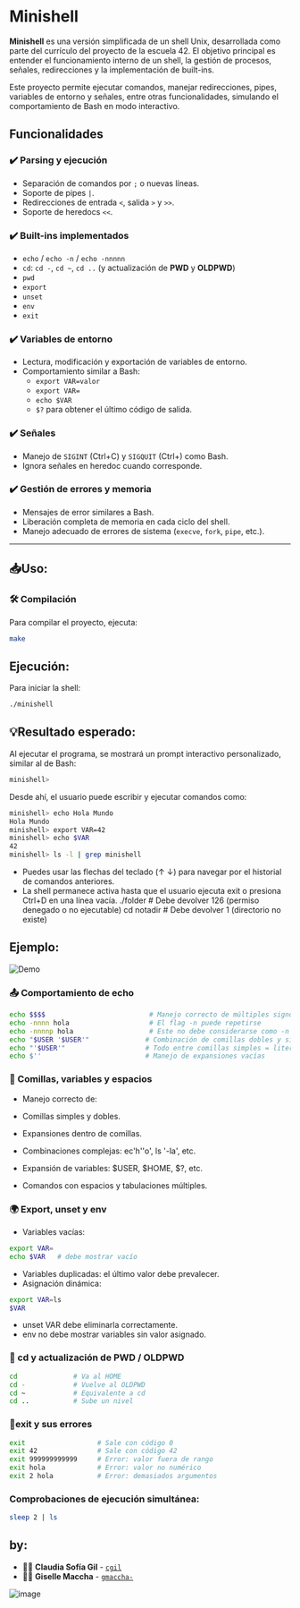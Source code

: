 # Minishell

**Minishell** es una versión simplificada de un shell Unix, desarrollada como parte del currículo del proyecto de la escuela 42. El objetivo principal es entender el funcionamiento interno de un shell, la gestión de procesos, señales, redirecciones y la implementación de built-ins.

Este proyecto permite ejecutar comandos, manejar redirecciones, pipes, variables de entorno y señales, entre otras funcionalidades, simulando el comportamiento de Bash en modo interactivo.
## Funcionalidades

### ✔️ Parsing y ejecución
- Separación de comandos por `;` o nuevas líneas.
- Soporte de pipes `|`.
- Redirecciones de entrada `<`, salida `>` y `>>`.
- Soporte de heredocs `<<`.

### ✔️ Built-ins implementados
- `echo` / `echo -n` / `echo -nnnnn`
- `cd`: `cd -`, `cd ~`, `cd ..` (y actualización de **PWD** y **OLDPWD**)
- `pwd`
- `export`
- `unset`
- `env`
- `exit`

### ✔️ Variables de entorno
- Lectura, modificación y exportación de variables de entorno.
- Comportamiento similar a Bash:
  - `export VAR=valor`
  - `export VAR=`
  - `echo $VAR`
  - `$?` para obtener el último código de salida.

### ✔️ Señales
- Manejo de `SIGINT` (Ctrl+C) y `SIGQUIT` (Ctrl+\) como Bash.
- Ignora señales en heredoc cuando corresponde.

### ✔️ Gestión de errores y memoria
- Mensajes de error similares a Bash.
- Liberación completa de memoria en cada ciclo del shell.
- Manejo adecuado de errores de sistema (`execve`, `fork`, `pipe`, etc.).

---

## 📥Uso:

### 🛠️ Compilación

Para compilar el proyecto, ejecuta:

```bash
make
```

## Ejecución:
Para iniciar la shell:
```bash
./minishell
```
## 💡Resultado esperado:
Al ejecutar el programa, se mostrará un prompt interactivo personalizado, similar al de Bash:
```bash
minishell>
```
Desde ahí, el usuario puede escribir y ejecutar comandos como:
```bash
minishell> echo Hola Mundo
Hola Mundo
minishell> export VAR=42
minishell> echo $VAR
42
minishell> ls -l | grep minishell
```
* Puedes usar las flechas del teclado (↑ ↓) para navegar por el historial de comandos anteriores.
* La shell permanece activa hasta que el usuario ejecuta exit o presiona Ctrl+D en una línea vacía.
./folder           # Debe devolver 126 (permiso denegado o no ejecutable)
cd notadir         # Debe devolver 1 (directorio no existe)

## Ejemplo:
![Demo](assets/example_mini.gif)

### 📤 Comportamiento de echo
```bash
echo $$$$                          # Manejo correcto de múltiples signos $
echo -nnnn hola                    # El flag -n puede repetirse
echo -nnnnp hola                   # Este no debe considerarse como -n válido
echo "$USER '$USER'"              # Combinación de comillas dobles y simples
echo "'$USER'"                    # Todo entre comillas simples = literal
echo $''                          # Manejo de expansiones vacías
```
### 🧩 Comillas, variables y espacios
* Manejo correcto de:

* Comillas simples y dobles.

* Expansiones dentro de comillas.

* Combinaciones complejas: ec'h''o', ls '-la', etc.

* Expansión de variables: $USER, $HOME, $?, etc.

* Comandos con espacios y tabulaciones múltiples.

### 🌍 Export, unset y env

* Variables vacías:
```bash
export VAR=
echo $VAR   # debe mostrar vacío
```
* Variables duplicadas: el último valor debe prevalecer.
* Asignación dinámica:
```bash
export VAR=ls
$VAR
```
* unset VAR debe eliminarla correctamente.
* env no debe mostrar variables sin valor asignado.

### 📁 cd y actualización de PWD / OLDPWD
```bash
cd              # Va al HOME
cd -            # Vuelve al OLDPWD
cd ~            # Equivalente a cd
cd ..           # Sube un nivel
```
### 🚪exit y sus errores
```bash
exit                  # Sale con código 0
exit 42               # Sale con código 42
exit 999999999999     # Error: valor fuera de rango
exit hola             # Error: valor no numérico
exit 2 hola           # Error: demasiados argumentos
```
### Comprobaciones de ejecución simultánea: 
```bash
sleep 2 | ls
```
## by:
- 👩‍💻 **Claudia Sofía Gil** - [`cgil`](https://github.com/claauugil)
- 👩‍💻 **Giselle Maccha** - [`gmaccha-`](https://github.com/Giselle276)
  
![image](https://github.com/user-attachments/assets/c6567286-2840-49e0-af9a-1f4fdd6309dc)


